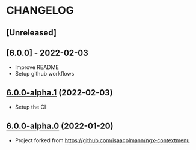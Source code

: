 # CHANGELOG

## [Unreleased]

## [6.0.0] - 2022-02-03

- Improve README
- Setup github workflows

## [6.0.0-alpha.1](https://github.com/PerfectMemory/ngx-contextmenu) (2022-02-03)

- Setup the CI

## [6.0.0-alpha.0](https://github.com/PerfectMemory/ngx-contextmenu) (2022-01-20)

- Project forked from https://github.com/isaacplmann/ngx-contextmenu
